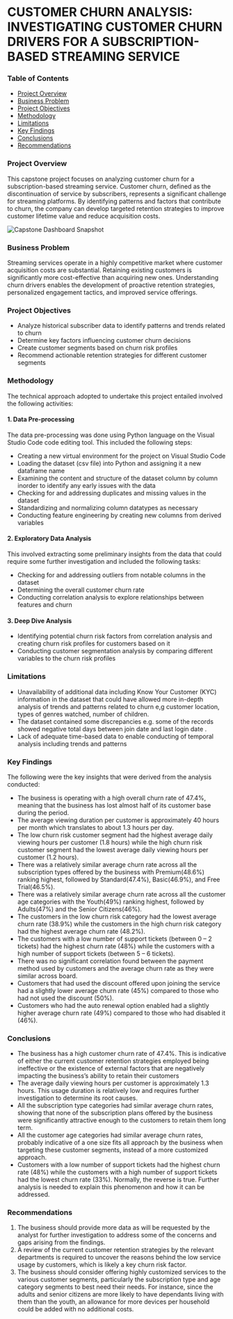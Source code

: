 # CUSTOMER CHURN ANALYSIS: INVESTIGATING CUSTOMER CHURN DRIVERS FOR A SUBSCRIPTION-BASED STREAMING SERVICE

### Table of Contents
- [Project Overview](#projectoverview)
- [Business Problem](#businessproblem)
- [Project Objectives](#projectobjectives)
- [Methodology](#methodology)
- [Limitations](#limitations)
- [Key Findings](#keyfindings)
- [Conclusions](#conclusions)
- [Recommendations](#recommendations)

### Project Overview

This capstone project focuses on analyzing customer churn for a subscription-based streaming service. Customer churn, defined as the discontinuation of service by subscribers, represents a significant challenge for streaming platforms. By identifying patterns and factors that contribute to churn, the company can develop targeted retention strategies to improve customer lifetime value and reduce acquisition costs.


![Capstone Dashboard Snapshot](https://github.com/user-attachments/assets/08a781a0-651d-4640-a5f3-dd6c6029f15c)


### Business Problem

Streaming services operate in a highly competitive market where customer acquisition costs are substantial. Retaining existing customers is significantly more cost-effective than acquiring new ones. Understanding churn drivers enables the development of proactive retention strategies, personalized engagement tactics, and improved service offerings.

### Project Objectives

- Analyze historical subscriber data to identify patterns and trends related to churn
- Determine key factors influencing customer churn decisions
- Create customer segments based on churn risk profiles
- Recommend actionable retention strategies for different customer segments


### Methodology

The technical approach adopted to undertake this project entailed involved the following activities:


#### 1. Data Pre-processing

The data pre-processing was done using Python language on the Visual Studio Code code editing tool. This included the following steps:
- Creating a new virtual environment for the project on Visual Studio Code
- Loading the dataset (csv file) into Python and assigning it a new dataframe name
- Examining the content and structure of the dataset column by column inorder to identify any early issues with the data
- Checking for and addressing duplicates and missing values in the dataset
- Standardizing and normalizing column datatypes as necessary
- Conducting feature engineering by creating new columns from derived variables


#### 2. Exploratory Data Analysis

 This involved extracting some preliminary insights from the data that could require some further investigation and included the following tasks:
- Checking for and addressing outliers from notable columns in the dataset
- Determining the overall customer churn rate 
- Conducting correlation analysis to explore relationships between features and churn


#### 3. Deep Dive Analysis

- Identifying potential churn risk factors from correlation analysis and creating churn risk profiles for customers based on it
- Conducting customer segmentation analysis by comparing different variables to the churn risk profiles


### Limitations

- Unavailability of additional data including Know Your Customer (KYC) information in the dataset that could have allowed more in-depth analysis of trends and patterns related to churn e,g customer location, types of genres watched, number of children.
- The dataset contained some discrepancies e.g. some of the records showed  negative total days between join date and last login date .
- Lack of adequate time-based data to enable conducting of temporal analysis including trends and patterns


### Key Findings

The following were the key insights that were derived from the analysis conducted:

- The business is operating with a high overall churn rate of 47.4%, meaning that the business has lost almost half of its customer base during the period. 
- The average viewing duration per customer is approximately 40 hours per month which translates to about 1.3 hours per day. 
- The low churn risk customer segment had the highest average daily viewing hours per customer (1.8 hours) while the high churn risk customer segment had the lowest average daily viewing hours per customer (1.2 hours).
- There was a relatively similar average churn rate across all the subscription types offered by the business with Premium(48.6%) ranking highest, followed by Standard(47.4%), Basic(46.9%), and Free Trial(46.5%).
- There was a relatively similar average churn rate across all the customer age categories with the Youth(49%) ranking highest, followed by Adults(47%) and the Senior Citizens(46%).
- The customers in the low churn risk category had the lowest average churn rate (38.9%) while the customers in the high churn risk category had the highest average churn rate (48.2%). 
- The customers with a low number of support tickets (between 0 – 2 tickets) had the highest churn rate (48%) while the customers with a high number of support tickets (between 5 – 6 tickets).
- There was no significant correlation found between the payment method used by customers and the average churn rate as they were similar across board.
- Customers that had used the discount offered upon joining the service had a slightly lower average churn rate (45%) compared to those who had not used the discount (50%).
- Customers who had the auto renewal option enabled had a slightly higher average churn rate (49%) compared to those who had disabled it (46%).


### Conclusions

- The business has a high customer churn rate of 47.4%. This is indicative of either the current customer retention strategies employed being ineffective or the existence of external factors that are negatively impacting the business’s ability to retain their customers
- The average daily viewing hours per customer is approximately 1.3 hours. This usage duration is relatively low and requires further investigation to determine its root causes.
- All the subscription type categories had similar average churn rates, showing that none of the subscription plans offered by the business were significantly attractive enough to the customers to retain them long term.
- All the customer age categories had similar average churn rates, probably indicative of a one size fits all approach by the business when targeting these customer segments, instead of a more customized approach.
- Customers with a low number of support tickets had the highest churn rate (48%) while the customers with a high number of support tickets had the lowest churn rate (33%). Normally, the reverse is true. Further analysis is needed to explain this phenomenon and how it can be addressed.


### Recommendations

1)	The business should provide more data as will be requested by the analyst for further investigation to address some of the concerns and gaps arising from the findings.
2)	A review of the current customer retention strategies by the relevant departments is required to uncover the reasons behind the low service usage by customers, which is likely a key churn risk factor.
3)	The business should consider offering highly customized services to the various customer segments, particularly the subscription type and age category segments to best need their needs. For instance, since the adults and senior citizens are more likely to have dependants living with them than the youth, an allowance for more devices per household could be added with no additional costs.
